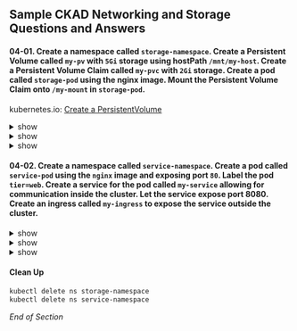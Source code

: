 ## Sample CKAD Networking and Storage Questions and Answers

#### 04-01. Create a namespace called `storage-namespace`. Create a Persistent Volume called `my-pv` with `5Gi` storage using hostPath `/mnt/my-host`. Create a Persistent Volume Claim called `my-pvc` with `2Gi` storage. Create a pod called `storage-pod` using the nginx image. Mount the Persistent Volume Claim onto `/my-mount` in `storage-pod`.

kubernetes.io: [Create a PersistentVolume](https://kubernetes.io/docs/tasks/configure-pod-container/configure-persistent-volume-storage/#create-a-persistentvolume)

<details><summary>show</summary>
<p>

```bash
kubectl create namespace storage-namespace
kubectl config set-context --current --namespace=storage-namespace
```

kubernetes.io: [Create a PersistentVolume](https://kubernetes.io/docs/tasks/configure-pod-container/configure-persistent-volume-storage/#create-a-persistentvolume)

```bash
# Create a YAML file for the PV
vi 04-01-pv.yml
```

```bash
apiVersion: v1
kind: PersistentVolume
metadata:
  name: my-pv              # Change
  labels:
    type: local
spec:
  storageClassName: manual
  capacity:
    storage: 5Gi           # Change
  accessModes:
    - ReadWriteOnce
  hostPath:
    path: "/mnt/my-host"   # Change
```

```bash
kubectl apply -f 04-01-pv.yml
kubectl get pv
```
Output:
```bash
NAME      CAPACITY   ACCESS MODES   RECLAIM POLICY   STATUS      CLAIM
my-pv     5Gi        RWO            Retain           Available
```

</p>
</details>

<details><summary>show</summary>
<p>

kubernetes.io: [Create a PersistentVolumeClaim](https://kubernetes.io/docs/tasks/configure-pod-container/configure-persistent-volume-storage/#create-a-persistentvolumeclaim)

```bash
# Create a YAML file for the PVC
vi 04-01-pvc.yml
```

```bash
apiVersion: v1
kind: PersistentVolumeClaim
metadata:
  name: my-pvc          # Change
spec:
  storageClassName: manual
  accessModes:
    - ReadWriteOnce
  resources:
    requests:
      storage: 2Gi      # Change
```

```bash
kubectl apply -f 04-01-pvc.yml
kubectl get pv
kubectl get pvc
```

Output:
```bash
NAME      CAPACITY   ACCESS MODES   RECLAIM POLICY   STATUS      CLAIM
my-pv     5Gi        RWO            Retain           Bound       storage-namespace/my-pvc  # STATUS=Bound means the PV and PVC are linked

NAME     STATUS   VOLUME   CAPACITY   ACCESS MODES   STORAGECLASS   AGE
my-pvc   Bound    my-pv    5Gi        RWO            manual         6s                     # STATUS=Bound means the PV and PVC are linked
```

</p>
</details>

<details><summary>show</summary>
<p>

kubernetes.io: [Create a Pod](https://kubernetes.io/docs/tasks/configure-pod-container/configure-persistent-volume-storage/#create-a-pod)

```bash
# Create a YAML file for the Pod
vi 04-01-pod.yml
```


```bash
apiVersion: v1
kind: Pod
metadata:
  name: storage-pod                    # Change
spec:
  volumes:
    - name: my-volume
      persistentVolumeClaim:
        claimName: my-pvc              # Change
  containers:
    - name: my-container
      image: nginx
      ports:
        - containerPort: 80
          name: "http-server"
      volumeMounts:
        - mountPath: "/my-mount"       # Change
          name: my-volume

```

```bash
kubectl apply -f 04-01-pod.yml
# Verify that the volume is mounted
kubectl describe pod storage-pod | grep -i Mounts -A1
# Or just kubectl describe pod storage-pod 
```

Output
```bash
    Mounts:
      /my-mount from my-volume (rw)    # Success
```



</p>
</details>


#### 04-02. Create a namespace called `service-namespace`. Create a pod called `service-pod` using the `nginx` image and exposing port `80`. Label the pod `tier=web`. Create a service for the pod called `my-service` allowing for communication inside the cluster. Let the service expose port 8080. Create an ingress called `my-ingress` to expose the service outside the cluster.

<details><summary>show</summary>
<p>

```bash
kubectl create namespace service-namespace
kubectl config set-context --current --namespace=service-namespace
```

```bash
kubectl run -h | more
```

Output:
```bash
Examples:
  # Start a nginx pod
  kubectl run nginx --image=nginx
  
  # Start a hazelcast pod and let the container expose port 5701
  kubectl run hazelcast --image=hazelcast/hazelcast --port=5701 ### This example matches most closely to the question.
  
  # Start a hazelcast pod and set environment variables "DNS_DOMAIN=cluster" and "POD_NAMESPACE=default" in the container
  kubectl run hazelcast --image=hazelcast/hazelcast --env="DNS_DOMAIN=cluster" --env="POD_NAMESPACE=default"
  
  # Start a hazelcast pod and set labels "app=hazelcast" and "env=prod" in the container
  kubectl run hazelcast --image=hazelcast/hazelcast --labels="app=hazelcast,env=prod" ### This example matches most closely to the question.
  
  # Dry run; print the corresponding API objects without creating them
  kubectl run nginx --image=nginx --dry-run=client
  
  # Start a nginx pod, but overload the spec with a partial set of values parsed from JSON
  kubectl run nginx --image=nginx --overrides='{ "apiVersion": "v1", "spec": { ... } }'
  
  # Start a busybox pod and keep it in the foreground, don't restart it if it exits
  kubectl run -i -t busybox --image=busybox --restart=Never
  
  # Start the nginx pod using the default command, but use custom arguments (arg1 .. argN) for that command
  kubectl run nginx --image=nginx -- <arg1> <arg2> ... <argN>
  
  # Start the nginx pod using a different command and custom arguments
  kubectl run nginx --image=nginx --command -- <cmd> <arg1> ... <argN>
```

```bash
kubectl run service-pod --image=nginx --port=80  --labels="tier=web"
kubectl get all
```

</p>
</details>


<details><summary>show</summary>
<p>

```bash
kubectl expose -h | more
```
Output:
```bash
Examples:
  # Create a service for a replicated nginx, which serves on port 80 and connects to the containers on port 8000
  kubectl expose rc nginx --port=80 --target-port=8000
  
  # Create a service for a replication controller identified by type and name specified in "nginx-controller.yaml",
which serves on port 80 and connects to the containers on port 8000
  kubectl expose -f nginx-controller.yaml --port=80 --target-port=8000 
  
  # Create a service for a pod valid-pod, which serves on port 444 with the name "frontend"
  kubectl expose pod valid-pod --port=444 --name=frontend  ### This example matches most closely to the question.
    
  # Create a second service based on the above service, exposing the container port 8443 as port 443 with the name
"nginx-https"
  kubectl expose service nginx --port=443 --target-port=8443 --name=nginx-https
  
  # Create a service for a replicated streaming application on port 4100 balancing UDP traffic and named 'video-stream'.
  kubectl expose rc streamer --port=4100 --protocol=UDP --name=video-stream
  
  # Create a service for a replicated nginx using replica set, which serves on port 80 and connects to the containers on
port 8000
  kubectl expose rs nginx --port=80 --target-port=8000 ### This example matches most closely to the question.
  
  # Create a service for an nginx deployment, which serves on port 80 and connects to the containers on port 8000
  kubectl expose deployment nginx --port=80 --target-port=8000
```

```bash
kubectl expose pod service-pod --port=8080 --target-port=80 --name=my-service
kubectl get all
kubectl get ep
```

</p>
</details>

<details><summary>show</summary>
<p>

*This part is under development until the new curriculum is released*

This command is not on kubernetes.io but installs a Contour Ingress Controller
```bash
kubectl apply -f https://projectcontour.io/quickstart/contour.yaml
```

kubernetes.io [The Ingress resource](https://kubernetes.io/docs/concepts/services-networking/ingress/#the-ingress-resource)

```bash
vi q03-02-ing.yml
```

```bash
apiVersion: networking.k8s.io/v1
kind: Ingress
metadata:
  name: my-ingress          # Change
  annotations:
    nginx.ingress.kubernetes.io/rewrite-target: /
spec:
  rules:
  - http:
      paths:
      - path: /              # Change
        pathType: Prefix
        backend:
          service:
            name: my-service # Change
            port:
              number: 8080   # Change
```

```bash
kubectl apply -f q03-02-ing.yml

# Pod Address under IP heading
kubectl get pod -o wide 

# The Pod is an endpoint listed under ENDPOINTS with port :80
kubectl get ep 

# The Service IP listed under CLUSTER-IP with PORT(S) :8080
kubectl get service -o wide

# Ingress IP listed under ADDRESS`
kubectl get ingress
```

```bash
NAME         CLASS    HOSTS   ADDRESS           PORTS   AGE
my-ingress   <none>   *       144.126.242.138   80      4m34s
```

Take the IP Address under the heading ADDRESS then execute `curl <ADDRESS>`

Output: 
```bash
<!DOCTYPE html>
<html>
<head>
<title>Welcome to nginx!</title>
<style>
html { color-scheme: light dark; }
body { width: 35em; margin: 0 auto;
font-family: Tahoma, Verdana, Arial, sans-serif; }
</style>
</head>
<body>
<h1>Welcome to nginx!</h1>
<p>If you see this page, the nginx web server is successfully installed and
working. Further configuration is required.</p>

<p>For online documentation and support please refer to
<a href="http://nginx.org/">nginx.org</a>.<br/>
Commercial support is available at
<a href="http://nginx.com/">nginx.com</a>.</p>

<p><em>Thank you for using nginx.</em></p>
</body>
</html>
```

</p>
</details>


#### Clean Up 

```bash
kubectl delete ns storage-namespace
kubectl delete ns service-namespace
```

*End of Section*
